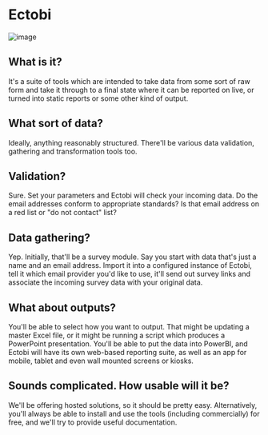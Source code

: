 # Ectobi

![image](https://user-images.githubusercontent.com/1470251/230767837-ae75446b-b3ff-42fd-be3e-5f0fbf96c192.png)

## What is it?

It's a suite of tools which are intended to take data from some sort of raw form and take it through to a final state where it can be reported on live, or turned into static reports or some other kind of output.

## What sort of data?

Ideally, anything reasonably structured. There'll be various data validation, gathering and transformation tools too.

## Validation?

Sure. Set your parameters and Ectobi will check your incoming data. Do the email addresses conform to appropriate standards? Is that email address on a red list or "do not contact" list?

## Data gathering?

Yep. Initially, that'll be a survey module. Say you start with data that's just a name and an email address. Import it into a configured instance of Ectobi, tell it which email provider you'd like to use, it'll send out survey links and associate the incoming survey data with your original data.

## What about outputs?

You'll be able to select how you want to output. That might be updating a master Excel file, or it might be running a script which produces a PowerPoint presentation. You'll be able to put the data into PowerBI, and Ectobi will have its own web-based reporting suite, as well as an app for mobile, tablet and even wall mounted screens or kiosks.

## Sounds complicated. How usable will it be?

We'll be offering hosted solutions, so it should be pretty easy. Alternatively, you'll always be able to install and use the tools (including commercially) for free, and we'll try to provide useful documentation.
